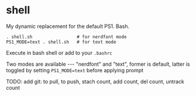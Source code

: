 # shell

My dynamic replacement for the default PS1. Bash.

```
. shell.sh                 # for nerdfont mode
PS1_MODE=text . shell.sh   # for text mode
```

Execute in bash shell or add to your `.bashrc`

Two modes are available --- "nerdfont" and "text", former is default, latter is toggled by setting `PS1_MODE=text` before applying prompt

TODO: add git: to pull, to push, stach count, add count, del count, untrack count

